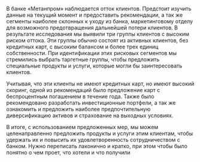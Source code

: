 
В банке «Метанпром» наблюдается отток клиентов. Предстоит изучить данные на текущий момент и предоставить рекомендации, а так же сегменты наиболее склонных к уходу из банка, маркетинговому отделу для возможного предотвращения дальнейшей потери клиентов. В результате исследования мы выявили три группы клиентов с высоким риском оттока. Эти группы обычно состоят из активных клиентов, без кредитных карт, с высоким балансом и более трех единиц собственности. При идентификации этих рисковых сегментов мы стремились выбрать таргетные группы, чтобы предложить специальные продукты и услуги, которые могли бы заинтересовать клиентов.

Учитывая, что эти клиенты не имеют кредитных карт, но имеют высокий скоринг, одной из рекомендаций было предложение карт с беспроцентным погашением в течение года. Также было рекомендовано разработать инвестиционные портфели, а так же ознакомить и предложить наиболее предпочтительную диверсификацию активов и страхование на выходных условиях.

В итоге, с использованием предложенных мер, мы можем целенаправленно предложить продукты и услуги этим клиентам, чтобы удержать их и повысить их удовлетворенность сотрудничеством с банком. Нужно переписать лаконично и кратко, при этом чтобы было понятно о чем проет, что хотели и что получили
